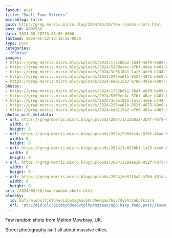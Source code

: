 ```yaml
---
layout: post
title: "Small Town Streets"
microblog: false
guid: http://greg-morris.micro.blog/2024/05/20/few-random-shots.html
post_id: 4092580
date: 2024-05-20T15:38:59-0000
lastmod: 2024-06-22T16:19:26-0000
type: post
categories:
- "Photos"
images:
- https://greg-morris.micro.blog/uploads/2024/1732b8a2-3b4f-46f9-9e89-4fba2074f495.jpg
- https://greg-morris.micro.blog/uploads/2024/5309ec4c-87bf-46ae-b481-bbac5f22d358.jpg
- https://greg-morris.micro.blog/uploads/2024/3c6518b1-1a13-4ee6-b744-f452e8cbd214.jpg
- https://greg-morris.micro.blog/uploads/2024/229ea61b-852f-4875-b9e0-e3b0061c6ae9.jpg
- https://greg-morris.micro.blog/uploads/2024/ee8115a2-a766-401a-ad07-d6bd72d68ea9.jpg
photos:
- https://greg-morris.micro.blog/uploads/2024/1732b8a2-3b4f-46f9-9e89-4fba2074f495.jpg
- https://greg-morris.micro.blog/uploads/2024/5309ec4c-87bf-46ae-b481-bbac5f22d358.jpg
- https://greg-morris.micro.blog/uploads/2024/3c6518b1-1a13-4ee6-b744-f452e8cbd214.jpg
- https://greg-morris.micro.blog/uploads/2024/229ea61b-852f-4875-b9e0-e3b0061c6ae9.jpg
- https://greg-morris.micro.blog/uploads/2024/ee8115a2-a766-401a-ad07-d6bd72d68ea9.jpg
photos_with_metadata:
- url: https://greg-morris.micro.blog/uploads/2024/1732b8a2-3b4f-46f9-9e89-4fba2074f495.jpg
  width: 0
  height: 0
- url: https://greg-morris.micro.blog/uploads/2024/5309ec4c-87bf-46ae-b481-bbac5f22d358.jpg
  width: 0
  height: 0
- url: https://greg-morris.micro.blog/uploads/2024/3c6518b1-1a13-4ee6-b744-f452e8cbd214.jpg
  width: 0
  height: 0
- url: https://greg-morris.micro.blog/uploads/2024/229ea61b-852f-4875-b9e0-e3b0061c6ae9.jpg
  width: 0
  height: 0
- url: https://greg-morris.micro.blog/uploads/2024/ee8115a2-a766-401a-ad07-d6bd72d68ea9.jpg
  width: 0
  height: 0
url: /2024/05/20/few-random-shots.html
bluesky:
  id: bafyreie5xjtjkfo4woi3opmxgmuu5dndheegau7bgv7dyoht2nkplkxira
  url: 'at://did:plc:2iozoybdoe6vtplhp4mgzawn/app.bsky.feed.post/3kswm2h6pfu2s'
---
```

Few random shots from Melton Mowbray, UK. 

Street photography isn’t all about massive cities. 

<div class="gallery">
<img src="uploads/2024/1732b8a2-3b4f-46f9-9e89-4fba2074f495.jpg" alt="" />

<img src="uploads/2024/5309ec4c-87bf-46ae-b481-bbac5f22d358.jpg" alt="" />

<img src="uploads/2024/3c6518b1-1a13-4ee6-b744-f452e8cbd214.jpg" alt="" />

<img src="uploads/2024/229ea61b-852f-4875-b9e0-e3b0061c6ae9.jpg"  alt="" />

<img src="uploads/2024/ee8115a2-a766-401a-ad07-d6bd72d68ea9.jpg" alt="" />

</div>

